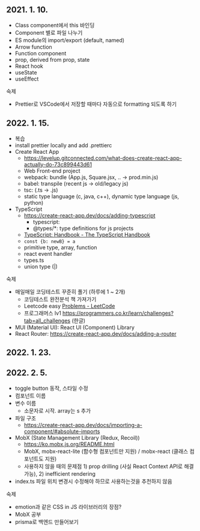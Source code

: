 ## 2021. 1. 10.

- Class component에서 this 바인딩
- Component 별로 파일 나누기
- ES module의 import/export (default, named)
- Arrow function
- Function component
- prop, derived from prop, state
- React hook
- useState
- useEffect

숙제

- Prettier로 VSCode에서 저장할 때마다 자동으로 formatting 되도록 하기

## 2022. 1. 15.

- 복습
- install prettier locally and add .prettierc
- Create React App
  - https://levelup.gitconnected.com/what-does-create-react-app-actually-do-73c899443d61
  - Web Front-end project
  - webpack: bundle (App.js, Square.jsx, .. -> prod.min.js)
  - babel: transpile (recent js -> old/legacy js)
  - tsc: (.ts -> .js)
  - static type language (c, java, c++), dynamic type language (js, python)
- TypeScript
  - https://create-react-app.dev/docs/adding-typescript
    - typescript:
    - @types/\*: type definitions for js projects
  - [TypeScript: Handbook - The TypeScript Handbook](https://www.typescriptlang.org/docs/handbook/intro.html)
  - `const {b: newB} = a`
  - primitive type, array, function
  - react event handler
  - types.ts
  - union type (|)

숙제

- 매일매일 코딩테스트 꾸준히 풀기 (하루에 1 ~ 2개)
  - 코딩테스트 완전분석 책 가져가기
  - Leetcode easy [Problems - LeetCode](https://leetcode.com/problemset/all/?difficulty=EASY&page=1)
  - 프로그래머스 lv1 https://programmers.co.kr/learn/challenges?tab=all_challenges (한글)
- MUI (Material UI): React UI (Component) Library
- React Router: https://create-react-app.dev/docs/adding-a-router

## 2022. 1. 23.

## 2022. 2. 5.

- toggle button 동작, 스타일 수정
- 컴포넌트 이름
- 변수 이름
  - 소문자로 시작. array는 s 추가
- 파일 구조
  - https://create-react-app.dev/docs/importing-a-component/#absolute-imports
- MobX (State Management Library (Redux, Recoil))
  - https://ko.mobx.js.org/README.html
  - MobX, mobx-react-lite (함수형 컴포넌트만 지원) / mobx-react (클래스 컴포넌트도 지원)
  - 사용하지 않을 때의 문제점 1) prop drilling (사실 React Context API로 해결 가능), 2) inefficient rendering
- index.ts
  파일 위치 변경시 수정해야 하므로 사용하는것을 추천하지 않음

숙제

- emotion과 같은 CSS in JS 라이브러리의 장점?
- MobX 공부
- prisma로 백엔드 만들어보기
